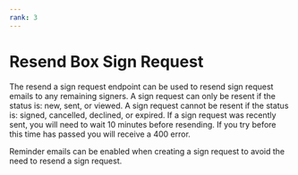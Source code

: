 ```yaml
---
rank: 3
---
```


# Resend Box Sign Request

The resend a sign request endpoint can be used to resend sign request emails to
any remaining signers. A sign request can only be resent if the status is: new,
sent, or viewed. A sign request cannot be resent if the status is: signed,
cancelled, declined, or expired. If a sign request was recently sent, you will
need to wait 10 minutes before resending. If you try before this time has
passed you will receive a 400 error. 

<Message type='tip'>
Reminder emails can be enabled when creating a sign request to avoid the need to
resend a sign request.
</Message>
